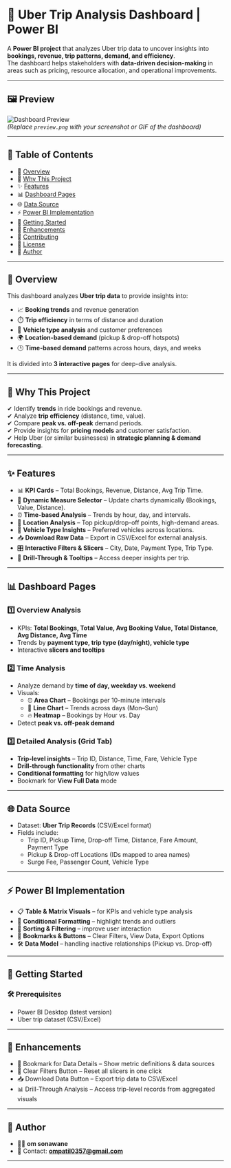 # 🚖 Uber Trip Analysis Dashboard | Power BI  

A **Power BI project** that analyzes Uber trip data to uncover insights into **bookings, revenue, trip patterns, demand, and efficiency**.  
The dashboard helps stakeholders with **data-driven decision-making** in areas such as pricing, resource allocation, and operational improvements.  

---

## 🖼️ Preview  

![Dashboard Preview](preview.png)  
*(Replace `preview.png` with your screenshot or GIF of the dashboard)*  

---

## 📑 Table of Contents  
- 🔎 [Overview](#overview)  
- 🎯 [Why This Project](#why-this-project)  
- ✨ [Features](#features)  
- 📊 [Dashboard Pages](#dashboard-pages)  
- 🌐 [Data Source](#data-source)  
- ⚡ [Power BI Implementation](#power-bi-implementation)  
- 🚀 [Getting Started](#getting-started)  
- 🎨 [Enhancements](#enhancements)  
- 🤝 [Contributing](#contributing)  
- 📜 [License](#license)  
- 👤 [Author](#author)  

---

## 🔎 Overview  

This dashboard analyzes **Uber trip data** to provide insights into:  
- 📈 **Booking trends** and revenue generation  
- ⏱️ **Trip efficiency** in terms of distance and duration  
- 🚗 **Vehicle type analysis** and customer preferences  
- 🌍 **Location-based demand** (pickup & drop-off hotspots)  
- 🕒 **Time-based demand** patterns across hours, days, and weeks  

It is divided into **3 interactive pages** for deep-dive analysis.  

---

## 🎯 Why This Project  

✔ Identify **trends** in ride bookings and revenue.  
✔ Analyze **trip efficiency** (distance, time, value).  
✔ Compare **peak vs. off-peak** demand periods.  
✔ Provide insights for **pricing models** and customer satisfaction.  
✔ Help Uber (or similar businesses) in **strategic planning & demand forecasting**.  

---

## ✨ Features  

- 📊 **KPI Cards** – Total Bookings, Revenue, Distance, Avg Trip Time.  
- 🔄 **Dynamic Measure Selector** – Update charts dynamically (Bookings, Value, Distance).  
- ⏰ **Time-based Analysis** – Trends by hour, day, and intervals.  
- 📍 **Location Analysis** – Top pickup/drop-off points, high-demand areas.  
- 🚙 **Vehicle Type Insights** – Preferred vehicles across locations.  
- 📥 **Download Raw Data** – Export in CSV/Excel for external analysis.  
- 🎛️ **Interactive Filters & Slicers** – City, Date, Payment Type, Trip Type.  
- 🧭 **Drill-Through & Tooltips** – Access deeper insights per trip.  

---

## 📊 Dashboard Pages  

### 1️⃣ Overview Analysis  
- KPIs: **Total Bookings, Total Value, Avg Booking Value, Total Distance, Avg Distance, Avg Time**  
- Trends by **payment type, trip type (day/night), vehicle type**  
- Interactive **slicers and tooltips**  

### 2️⃣ Time Analysis  
- Analyze demand by **time of day, weekday vs. weekend**  
- Visuals:  
  - ⏰ **Area Chart** – Bookings per 10-minute intervals  
  - 📅 **Line Chart** – Trends across days (Mon–Sun)  
  - 🔥 **Heatmap** – Bookings by Hour vs. Day  
- Detect **peak vs. off-peak demand**  

### 3️⃣ Detailed Analysis (Grid Tab)  
- **Trip-level insights** – Trip ID, Distance, Time, Fare, Vehicle Type  
- **Drill-through functionality** from other charts  
- **Conditional formatting** for high/low values  
- Bookmark for **View Full Data** mode  

---

## 🌐 Data Source  

- Dataset: **Uber Trip Records** (CSV/Excel format)  
- Fields include:  
  - Trip ID, Pickup Time, Drop-off Time, Distance, Fare Amount, Payment Type  
  - Pickup & Drop-off Locations (IDs mapped to area names)  
  - Surge Fee, Passenger Count, Vehicle Type  

---

## ⚡ Power BI Implementation  

- 📋 **Table & Matrix Visuals** – for KPIs and vehicle type analysis  
- 🎨 **Conditional Formatting** – highlight trends and outliers  
- 🔄 **Sorting & Filtering** – improve user interaction  
- 🔖 **Bookmarks & Buttons** – Clear Filters, View Data, Export Options  
- 🛠️ **Data Model** – handling inactive relationships (Pickup vs. Drop-off)  

---

## 🚀 Getting Started  

### 🛠️ Prerequisites  
- Power BI Desktop (latest version)  
- Uber trip dataset (CSV/Excel)

---

## 🎨 Enhancements
- 📌 Bookmark for Data Details – Show metric definitions & data sources
- 🧹 Clear Filters Button – Reset all slicers in one click
- 📥 Download Data Button – Export trip data to CSV/Excel
- 📊 Drill-Through Analysis – Access trip-level records from aggregated visuals

---

 ## 👤 Author
- 👨‍💻 **om sonawane** 
- 📧 Contact: **ompatil0357@gmail.com**

 ---
